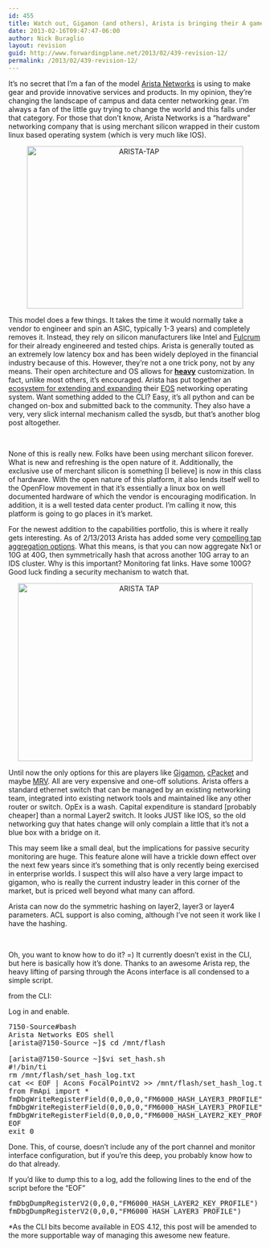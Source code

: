 ```yaml
---
id: 455
title: Watch out, Gigamon (and others), Arista is bringing their A game
date: 2013-02-16T09:47:47-06:00
author: Nick Buraglio
layout: revision
guid: http://www.forwardingplane.net/2013/02/439-revision-12/
permalink: /2013/02/439-revision-12/
---
```

It&#8217;s no secret that I&#8217;m a fan of the model <a href="http://www.aristanetworks.com" target="_blank">Arista Networks</a> is using to make gear and provide innovative services and products. In my opinion, they&#8217;re changing the landscape of campus and data center networking gear. I&#8217;m always a fan of the little guy trying to change the world and this falls under that category. For those that don&#8217;t know, Arista Networks is a &#8220;hardware&#8221; networking company that is using merchant silicon wrapped in their custom linux based operating system (which is very much like IOS).

<p style="text-align: center;">
  <a href="http://www.forwardingplane.net/wp-content/uploads/2013/02/ARISTA-TAP.jpg"><img class="aligncenter  wp-image-445" alt="ARISTA-TAP" src="http://www.forwardingplane.net/wp-content/uploads/2013/02/ARISTA-TAP-1024x768.jpg" width="430" height="323" srcset="http://www.forwardingplane.net/wp-content/uploads/2013/02/ARISTA-TAP-1024x768.jpg 1024w, http://www.forwardingplane.net/wp-content/uploads/2013/02/ARISTA-TAP-300x225.jpg 300w, http://www.forwardingplane.net/wp-content/uploads/2013/02/ARISTA-TAP-550x412.jpg 550w" sizes="(max-width: 430px) 100vw, 430px" /></a>
</p>

This model does a few things. It takes the time it would normally take a vendor to engineer and spin an ASIC, typically 1-3 years) and completely removes it. Instead, they rely on silicon manufacturers like Intel and <a href="http://www.fulcrummicro.com" target="_blank">Fulcrum</a> for their already engineered and tested chips. Arista is generally touted as an extremely low latency box and has been widely deployed in the financial industry because of this. However, they&#8217;re not a one trick pony, not by any means. Their open architecture and OS allows for <span style="text-decoration: underline;"><strong>heavy</strong></span> customization. In fact, unlike most others, it&#8217;s encouraged. Arista has put together an <a href="https://eos.aristanetworks.com/home.php" target="_blank">ecosystem for extending and expanding</a> their <a href="https://eos.aristanetworks.com/2011/03/eos-so-what-is-it/" target="_blank">EOS</a> networking operating system. Want something added to the CLI? Easy, it&#8217;s all python and can be changed on-box and submitted back to the community. They also have a very, very slick internal mechanism called the sysdb, but that&#8217;s another blog post altogether.

&nbsp;

None of this is really new. Folks have been using merchant silicon forever. What is new and refreshing is the open nature of it. Additionally, the exclusive use of merchant silicon is something [I believe] is now in this class of hardware. With the open nature of this platform, it also lends itself well to the OpenFlow movement in that it&#8217;s essentially a linux box on well documented hardware of which the vendor is encouraging modification. In addition, it is a well tested data center product. I&#8217;m calling it now, this platform is going to go places in it&#8217;s market.

For the newest addition to the capabilities portfolio, this is where it really gets interesting. As of 2/13/2013 Arista has added some very <a href="http://www.aristanetworks.com/en/news/pressrelease/532-pr-20130212-01" target="_blank">compelling tap aggregation options</a>. What this means, is that you can now aggregate Nx1 or 10G at 40G, then symmetrically hash that across another 10G array to an IDS cluster. Why is this important? Monitoring fat links. Have some 100G? Good luck finding a security mechanism to watch that.

<p style="text-align: center;">
  <a href="http://www.forwardingplane.net/wp-content/uploads/2013/02/ARISTA-TAP.png"><img class="aligncenter  wp-image-440" alt="ARISTA TAP" src="http://www.forwardingplane.net/wp-content/uploads/2013/02/ARISTA-TAP.png" width="467" height="354" srcset="http://www.forwardingplane.net/wp-content/uploads/2013/02/ARISTA-TAP.png 584w, http://www.forwardingplane.net/wp-content/uploads/2013/02/ARISTA-TAP-300x227.png 300w, http://www.forwardingplane.net/wp-content/uploads/2013/02/ARISTA-TAP-550x416.png 550w" sizes="(max-width: 467px) 100vw, 467px" /></a>
</p>

Until now the only options for this are players like <a href="http://www.gigamon.com" target="_blank">Gigamon</a>, <a href="http://www.cpacket.com" target="_blank">cPacket</a> and maybe <a href="http://www.mrv.com" target="_blank">MRV</a>. All are very expensive and one-off solutions. Arista offers a standard ethernet switch that can be managed by an existing networking team, integrated into existing network tools and maintained like any other router or switch. OpEx is a wash. Capital expenditure is standard [probably cheaper] than a normal Layer2 switch. It looks JUST like IOS, so the old networking guy that hates change will only complain a little that it&#8217;s not a blue box with a bridge on it.

This may seem like a small deal, but the implications for passive security monitoring are huge. This feature alone will have a trickle down effect over the next few years since it&#8217;s something that is only recently being exercised in enterprise worlds. I suspect this will also have a very large impact to gigamon, who is really the current industry leader in this corner of the market, but is priced well beyond what many can afford.

Arista can now do the symmetric hashing on layer2, layer3 or layer4 parameters. ACL support is also coming, although I&#8217;ve not seen it work like I have the hashing.

&nbsp;

Oh, you want to know how to do it? =) It currently doesn&#8217;t exist in the CLI, but here is basically how it&#8217;s done. Thanks to an awesome Arista rep, the heavy lifting of parsing through the Acons interface is all condensed to a simple script.

from the CLI:

Log in and enable.

<pre>7150-Source#bash
Arista Networks EOS shell
[arista@7150-Source ~]$ cd /mnt/flash

[arista@7150-Source ~]$vi set_hash.sh
#!/bin/ti
rm /mnt/flash/set_hash_log.txt
cat &lt;&lt; EOF | Acons FocalPointV2 &gt;&gt; /mnt/flash/set_hash_log.txt 2&gt;&1
from FmApi import *
fmDbgWriteRegisterField(0,0,0,0,"FM6000_HASH_LAYER3_PROFILE","SymmetrizeL3",1)
fmDbgWriteRegisterField(0,0,0,0,"FM6000_HASH_LAYER3_PROFILE","SymmetrizeL4",1)
fmDbgWriteRegisterField(0,0,0,0,"FM6000_HASH_LAYER2_KEY_PROFILE","SymmetrizeMAC",1)
EOF
exit 0</pre>

Done. This, of course, doesn&#8217;t include any of the port channel and monitor interface configuration, but if you&#8217;re this deep, you probably know how to do that already.

If you&#8217;d like to dump this to a log, add the following lines to the end of the script before the &#8220;EOF&#8221;

<pre>fmDbgDumpRegisterV2(0,0,0,"FM6000_HASH_LAYER2_KEY_PROFILE")
fmDbgDumpRegisterV2(0,0,0,"FM6000_HASH_LAYER3_PROFILE")</pre>

*As the CLI bits become available in EOS 4.12, this post will be amended to the more supportable way of managing this awesome new feature.

&nbsp;

&nbsp;

&nbsp;

&nbsp;

&nbsp;

&nbsp;

&nbsp;